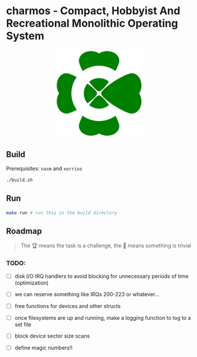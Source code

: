 # charmos - Compact, Hobbyist And Recreational Monolithic Operating System

<p align="center">
<img src="https://github.com/BlueGummi/charmos/blob/main/charmos.png" width="240">
</p>

## Build

Prerequisites: `nasm` and `xorriso`

```bash
./build.sh

```
## Run

```bash
make run # run this in the build directory
```

## Roadmap 

> The :trophy: means the task is a challenge, the :broom: means something is trivial

### TODO:

- [ ] disk I/O IRQ handlers to avoid blocking for unnecessary periods of time (optimization)

- [ ] we can reserve something like IRQs 200-223 or whatever...

- [ ] free functions for devices and other structs

- [ ] once filesystems are up and running, make a logging function to log to a set file

- [ ] block device sector size scans

- [ ] define magic numbers!!
